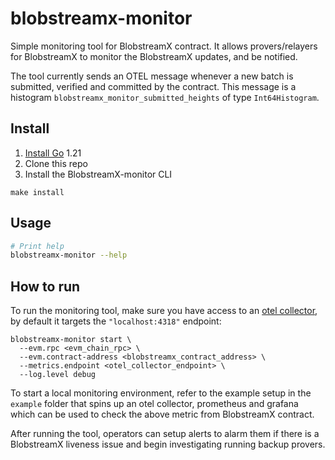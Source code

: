 # blobstreamx-monitor

Simple monitoring tool for BlobstreamX contract. It allows provers/relayers for BlobstreamX to monitor the BlobstreamX updates, and be notified.

The tool currently sends an OTEL message whenever a new batch is submitted, verified and committed by the contract. This message is a histogram `blobstreamx_monitor_submitted_heights` of type `Int64Histogram`.

## Install

1. [Install Go](https://go.dev/doc/install) 1.21
2. Clone this repo
3. Install the BlobstreamX-monitor CLI

 ```shell
make install
```

## Usage

```sh
# Print help
blobstreamx-monitor --help
```

## How to run

To run the monitoring tool, make sure you have access to an [otel collector](https://opentelemetry.io/docs/collector/installation/), by default it targets the `"localhost:4318"` endpoint:

```shell
blobstreamx-monitor start \
  --evm.rpc <evm_chain_rpc> \
  --evm.contract-address <blobstreamx_contract_address> \
  --metrics.endpoint <otel_collector_endpoint> \
  --log.level debug
```

To start a local monitoring environment, refer to the example setup in the `example` folder that spins up an otel collector, prometheus and grafana which can be used to check the above metric from BlobstreamX contract.

After running the tool, operators can setup alerts to alarm them if there is a BlobstreamX liveness issue and begin investigating running backup provers.
